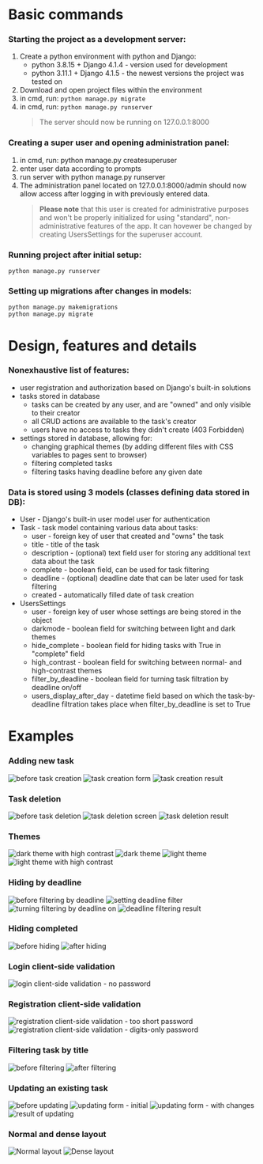 # Basic commands

### Starting the project as a development server:

1. Create a python environment with python and Django:
   - python 3.8.15 + Django 4.1.4 - version used for development
   - python 3.11.1 + Django 4.1.5 - the newest versions the project was tested on
1. Download and open project files within the environment
1. in cmd, run: `python manage.py migrate`
1. in cmd, run: `python manage.py runserver`
   > The server should now be running on 127.0.0.1:8000

### Creating a super user and opening administration panel:

1. in cmd, run: python manage.py createsuperuser
1. enter user data according to prompts
1. run server with python manage.py runserver
1. The administration panel located on 127.0.0.1:8000/admin should now allow access after logging in with previously entered data.
   > **Please note** that this user is created for administrative purposes and won't be properly initialized for using "standard", non-administrative features of the app. It can hovewer be changed by creating UsersSettings for the superuser account.

### Running project after initial setup:

```
python manage.py runserver
```

### Setting up migrations after changes in models:

```
python manage.py makemigrations
python manage.py migrate
```

# Design, features and details

### Nonexhaustive list of features:

- user registration and authorization based on Django's built-in solutions
- tasks stored in database
  - tasks can be created by any user, and are "owned" and only visible to their creator
  - all CRUD actions are available to the task's creator
  - users have no access to tasks they didn't create (403 Forbidden)
- settings stored in database, allowing for:
  - changing graphical themes (by adding different files with CSS variables to pages sent to browser)
  - filtering completed tasks
  - filtering tasks having deadline before any given date

### Data is stored using 3 models (classes defining data stored in DB):

- User - Django's built-in user model user for authentication
- Task - task model containing various data about tasks:
  - user - foreign key of user that created and "owns" the task
  - title - title of the task
  - description - (optional) text field user for storing any additional text data about the task
  - complete - boolean field, can be used for task filtering
  - deadline - (optional) deadline date that can be later used for task filtering
  - created - automatically filled date of task creation
- UsersSettings
  - user - foreign key of user whose settings are being stored in the object
  - darkmode - boolean field for switching between light and dark themes
  - hide_complete - boolean field for hiding tasks with True in "complete" field
  - high_contrast - boolean field for switching between normal- and high-contrast themes
  - filter_by_deadline - boolean field for turning task filtration by deadline on/off
  - users_display_after_day - datetime field based on which the task-by-deadline filtration takes place when filter_by_deadline is set to True

# Examples

### Adding new task

![before task creation](screenshots/task_deletion2.png "before task creation")
![task creation form](screenshots/add_new_task.png "task creation form")
![task creation result](screenshots/add_new_task2.png "task creation result")

### Task deletion

![before task deletion](screenshots/add_new_task2.png "before task deletion")
![task deletion screen](screenshots/task_deletion.png "task deletion screen")
![task deletion result](screenshots/task_deletion2.png "task deletion result")

### Themes

![dark theme with high contrast](screenshots/dark_contrast.png "dark theme with high contrast")
![dark theme](screenshots/dark.png "dark theme")
![light theme](screenshots/light.png "light theme")
![light theme with high contrast](screenshots/light_contrast.png "light theme with high contrast")

### Hiding by deadline

![before filtering by deadline](screenshots/dark_contrast.png "before filtering by deadline")
![setting deadline filter](screenshots/hide_by_deadline0.png)
![turning filtering by deadline on](screenshots/hide_completed_1.png)
![deadline filtering result](screenshots/hide_by_deadline.png)

### Hiding completed

![before hiding](screenshots/hide_completed_1.png "before hiding")
![after hiding](screenshots/hide_completed_2.png "after hiding")

### Login client-side validation

![login client-side validation - no password](screenshots/login_validation.png)

### Registration client-side validation

![registration client-side validation - too short password](screenshots/register_validation1.png)
![registration client-side validation - digits-only password](screenshots/register_validation2.png)

### Filtering task by title

![before filtering](screenshots/text%20filtering.png)
![after filtering](screenshots/text%20filtering2.png)

### Updating an existing task

![before updating](screenshots/task_deletion2.png)
![updating form - initial](screenshots/update_task.png)
![updating form - with changes](screenshots/update_task_2.png)
![result of updating](screenshots/update_task_3.png "result of updating")

### Normal and dense layout

![Normal layout](screenshots/normal_layout.png "Normal layout")
![Dense layout](screenshots/dense_layout.png "Dense layout")
